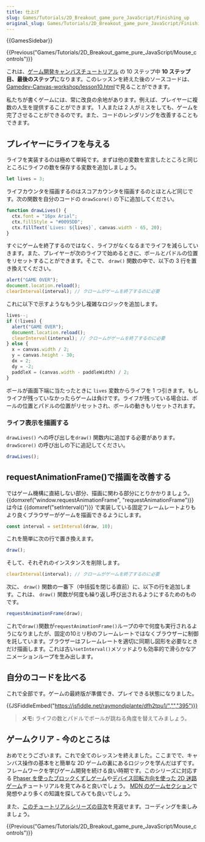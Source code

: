 ```yaml
---
title: 仕上げ
slug: Games/Tutorials/2D_Breakout_game_pure_JavaScript/Finishing_up
original_slug: Games/Tutorials/2D_Breakout_game_pure_JavaScript/Finishing_up
---
```


{{GamesSidebar}}

{{Previous("Games/Tutorials/2D_Breakout_game_pure_JavaScript/Mouse_controls")}}

これは、[ゲーム開発キャンバスチュートリアル](/ja/docs/Games/Tutorials/2D_Breakout_game_pure_JavaScript) の 10 ステップ中 **10 ステップ目、最後のステップ**になります。このレッスンを終えた後のソースコードは、[Gamedev-Canvas-workshop/lesson10.html](https://github.com/end3r/Gamedev-Canvas-workshop/blob/gh-pages/lesson10.html)で見ることができます。

私たちが書くゲームには、常に改良の余地があります。例えば、プレイヤーに複数の人生を提供することができます。 1 人または 2 人がミスをしても、ゲームを完了させることができるのです。また、コードのレンダリングを改善することもできます。

## プレイヤーにライフを与える

ライフを実装するのは極めて単純です。まずは他の変数を宣言したところと同じところにライフの数を保存する変数を追加しましょう。

```js
let lives = 3;
```

ライフカウンタを描画するのはスコアカウンタを描画するのとほとんど同じです。次の関数を自分のコードの `drawScore()` の下に追加してください。

```js
function drawLives() {
  ctx.font = "16px Arial";
  ctx.fillStyle = "#0095DD";
  ctx.fillText(`Lives: ${lives}`, canvas.width - 65, 20);
}
```

すぐにゲームを終了するのではなく、ライフがなくなるまでライフを減らしていきます。また、プレイヤーが次のライフで始めるときに、ボールとパドルの位置をリセットすることができます。そこで、 `draw()` 関数の中で、以下の 3 行を置き換えてください。

```js
alert("GAME OVER");
document.location.reload();
clearInterval(interval); // クロームがゲームを終了するのに必要
```

これに以下で示すようなもう少し複雑なロジックを追加します。

```js
lives--;
if (!lives) {
  alert("GAME OVER");
  document.location.reload();
  clearInterval(interval); // クロームがゲームを終了するのに必要
} else {
  x = canvas.width / 2;
  y = canvas.height - 30;
  dx = 2;
  dy = -2;
  paddleX = (canvas.width - paddleWidth) / 2;
}
```

ボールが画面下端に当たったときに `lives` 変数からライフを 1 つ引きます。もしライフが残っていなかったらゲームは負けです。ライフが残っている場合は、ボールの位置とパドルの位置がリセットされ、ボールの動きもリセットされます。

### ライフ表示を描画する

`drawLives()` への呼び出しを`draw()` 関数内に追加する必要があります。 `drawScore()` の呼び出しの下に追記してください。

```js
drawLives();
```

## requestAnimationFrame()で描画を改善する

ではゲーム機構に直結しない部分、描画に関わる部分にとりかかりましょう。 {{domxref("window.requestAnimationFrame", "requestAnimationFrame")}} は今は {{domxref("setInterval()")}} で実装している固定フレームレートよりもより良くブラウザーがゲームを描画できるようにします。

```js
const interval = setInterval(draw, 10);
```

これを簡単に次の行で置き換えます。

```js
draw();
```

そして、それぞれのインスタンスを削除します。

```js
clearInterval(interval); // クロームがゲームを終了するのに必要
```

次に、 `draw()` 関数の一番下（中括弧を閉じる直前）に、以下の行を追加します。これは、 `draw()` 関数が何度も繰り返し呼び出されるようにするためのものです。

```js
requestAnimationFrame(draw);
```

これで`draw()`関数が`requestAnimationFrame()`ループの中で何度も実行されるようになりましたが、固定の10ミリ秒のフレームレートではなくブラウザーに制御を託しています。ブラウザーはフレームレートを適切に同期し図形を必要なときだけ描画します。これは古い`setInterval()`メソッドよりも効率的で滑らかなアニメーションループを生み出します。

## 自分のコードを比べる

これで全部です。ゲームの最終版が準備でき、プレイできる状態になりました。

{{JSFiddleEmbed("https://jsfiddle.net/raymondjplante/dfh2tpu1/","","395")}}

> **メモ:** ライフの数とパドルでボールが跳ねる角度を替えてみましょう。

## ゲームクリア - 今のところは

おめでとうございます。これで全てのレッスンを終えました。ここまでで、キャンバス操作の基本をと簡単な 2D ゲームの裏にあるロジックを学んだはずです。フレームワークを学びゲーム開発を続ける良い時期です。このシリーズに対応する [Phaser を使ったブロックくずしゲーム](/ja/docs/Games/Tutorials/2D_breakout_game_Phaser)や[デバイス回転方向を使った 2D 迷路ゲーム](/ja/docs/Games/Tutorials/HTML5_Gamedev_Phaser_Device_Orientation)チュートリアルを見てみると良いでしょう。 [MDN のゲームセクション](/ja/docs/Games)で発想やより多くの知識を探してみても良いでしょう。

また、[このチュートリアルシリーズの目次](/ja/docs/Games/Tutorials/2D_Breakout_game_pure_JavaScript)を見返せます。コーディングを楽しみましょう。

{{Previous("Games/Tutorials/2D_Breakout_game_pure_JavaScript/Mouse_controls")}}

